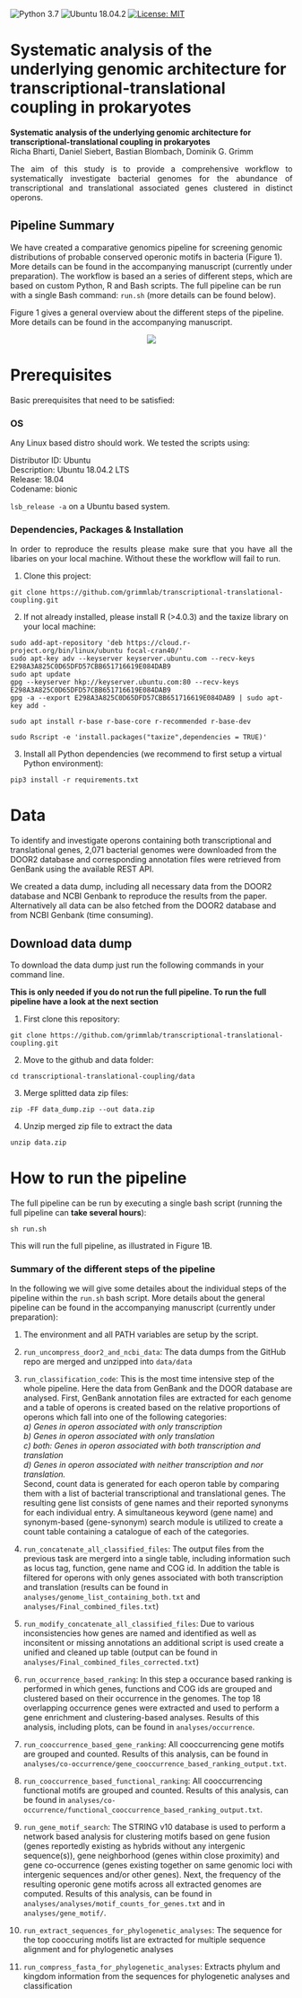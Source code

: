 ![Python 3.7](https://img.shields.io/badge/Python-3.7-blue.svg) ![Ubuntu 18.04.2](https://img.shields.io/badge/Ubuntu-18.04.2-green.svg) [![License: MIT](https://img.shields.io/badge/License-MIT-yellow.svg)](https://opensource.org/licenses/MIT)

# Systematic analysis of the underlying genomic architecture for transcriptional-translational coupling in prokaryotes


**Systematic analysis of the underlying genomic architecture for transcriptional-translational coupling in prokaryotes**  
Richa Bharti, Daniel Siebert, Bastian Blombach, Dominik G. Grimm

 <p style='text-align: justify;'> The aim of this study is to provide a comprehensive workflow to systematically investigate bacterial genomes for the abundance of transcriptional and translational associated genes clustered in distinct operons.</p>

 ## Pipeline Summary
We have created a comparative genomics pipeline for screening genomic distributions of probable conserved operonic motifs in bacteria (Figure 1). More details can be found in the accompanying manuscript (currently under preparation). The workflow is based an a series of different steps, which are based on custom Python, R and Bash scripts. The full pipeline can be run with a single Bash command: `run.sh` (more details can be found below).

Figure 1 gives a general overview about the different steps of the pipeline. More details can be found in the accompanying manuscript.


<p align="center">
  <img src="https://github.com/grimmlab/transcriptional-translational-coupling/blob/master/Figure1.png">
</p>

# Prerequisites
Basic prerequisites that need to be satisfied:

### OS
Any Linux based distro should work. We tested the scripts using:

Distributor ID: Ubuntu <br/>
Description:    Ubuntu 18.04.2 LTS <br/>
Release:        18.04 <br/>
Codename:       bionic <br/>

`lsb_release -a` on a Ubuntu based system.

###  Dependencies, Packages & Installation
<p style='text-align: justify;'> In order to reproduce the results please make sure that you have all the libaries on your local machine.
Without these the workflow will fail to run. </p>

1. Clone this project:
```
git clone https://github.com/grimmlab/transcriptional-translational-coupling.git
```
   
2. If not already installed, please install R (>4.0.3) and the taxize library on your local machine:
```
sudo add-apt-repository 'deb https://cloud.r-project.org/bin/linux/ubuntu focal-cran40/'
sudo apt-key adv --keyserver keyserver.ubuntu.com --recv-keys E298A3A825C0D65DFD57CBB651716619E084DAB9
sudo apt update
gpg --keyserver hkp://keyserver.ubuntu.com:80 --recv-keys E298A3A825C0D65DFD57CBB651716619E084DAB9
gpg -a --export E298A3A825C0D65DFD57CBB651716619E084DAB9 | sudo apt-key add -

sudo apt install r-base r-base-core r-recommended r-base-dev

sudo Rscript -e 'install.packages("taxize",dependencies = TRUE)'
```
   
3. Install all Python dependencies (we recommend to first setup a virtual Python environment): 
```
pip3 install -r requirements.txt
```
    

# Data
To identify and investigate operons containing both transcriptional and translational genes, 2,071 bacterial genomes were downloaded from the DOOR2 database and corresponding annotation files were retrieved from GenBank using the available REST API.  

We created a data dump, including all necessary data from the DOOR2 database and NCBI Genbank to reproduce the results from the paper. Alternatively all data can be also fetched from the DOOR2 database and from NCBI Genbank (time consuming).

## Download data dump
To download the data dump just run the following commands in your command line.  

**This is only needed if you do not run the full pipeline. To run the full pipeline have a look at the next section**

1. First clone this repository:
```
git clone https://github.com/grimmlab/transcriptional-translational-coupling.git
```
   
2. Move to the github and data folder:
```
cd transcriptional-translational-coupling/data
```
   
3. Merge splitted data zip files:
```
zip -FF data_dump.zip --out data.zip
```
   
4. Unzip merged zip file to extract the data
```
unzip data.zip
```

# How to run the pipeline

The full pipeline can be run by executing a single bash script (running the full pipeline can **take several hours**):

```
sh run.sh
```

This will run the full pipeline, as illustrated in Figure 1B.  


### Summary of the different steps of the pipeline
In the following we will give some detailes about the individual steps of the pipeline within the `run.sh` bash script. More details about the general pipeline can be found in the accompanying manuscript (currently under preparation):

1. The environment and all PATH variables are setup by the script.  

2. `run_uncompress_door2_and_ncbi_data`: The data dumps from the GitHub repo are merged and unzipped into `data/data`  

3. `run_classification_code`: This is the most time intensive step of the whole pipeline. Here the data from GenBank and the DOOR database are analysed. First, GenBank annotation files are extracted for each genome and a table of operons is created based on the relative proportions of operons which fall into one of the following categories:  
*a) Genes in operon associated with only transcription  
b) Genes in operon associated with only translation  
c) both: Genes in operon associated with both transcription and translation   
d) Genes in operon associated with neither transcription and nor translation.*  
Second, count data is generated for each operon table by comparing them with a list of bacterial transcriptional and translational genes. The resulting gene list consists of gene names and their reported synonyms for each individual entry. A simultaneous keyword (gene name) and synonym-based (gene-synonym) search module is utilized to create a count table containing a catalogue of each of the categories.  
6. `run_concatenate_all_classified_files`: The output files from the previous task are mergerd into a single table, including information such as locus tag, function, gene name and COG id. In addition the table is filtered for operons with only genes associated with both transcription and translation (results can be found in `analyses/genome_list_containing_both.txt` and `analyses/Final_combined_files.txt`)
7. `run_modify_concatenate_all_classified_files`: Due to various inconsistencies how genes are named and identified as well as inconsitent or missing annotations an additional script is used create a unified and cleaned up table (output can be found in `analyses/Final_combined_files_corrected.txt`) 
8. `run_occurrence_based_ranking`: In this step a occurance based ranking is performed in which genes, functions and COG ids are grouped and clustered based on their occurrence in the genomes. The top 18 overlapping occurrence genes were extracted and used to perform a gene enrichment and clustering-based analyses. Results of this analysis, including plots, can be found in `analyses/occurrence`.
9. `run_cooccurrence_based_gene_ranking`: All cooccurrencing gene motifs are grouped and counted. Results of this analysis, can be found in `analyses/co-occurrence/gene_cooccurrence_based_ranking_output.txt`.
10. `run_cooccurrence_based_functional_ranking`: All cooccurrencing functional motifs are grouped and counted. Results of this analysis, can be found in `analyses/co-occurrence/functional_cooccurrence_based_ranking_output.txt`.
11. `run_gene_motif_search`: The STRING v10 database is used to perform a network based analysis for clustering motifs based on gene fusion (genes reportedly existing as hybrids without any intergenic sequence(s)), gene neighborhood (genes within close proximity) and gene co-occurrence (genes existing together on same genomic loci with intergenic sequences and/or other genes). Next, the frequency of the resulting operonic gene motifs across all extracted genomes are computed. Results of this analysis, can be found in `analyses/analyses/motif_counts_for_genes.txt` and in `analyses/gene_motif/`.
12. `run_extract_sequences_for_phylogenetic_analyses`: The sequence for the top cooccuring motifs list are extracted for multiple sequence alignment and for phylogenetic analyses
13. `run_compress_fasta_for_phylogenetic_analyses`: Extracts phylum and kingdom information from the sequences for phylogenetic analyses and classification


